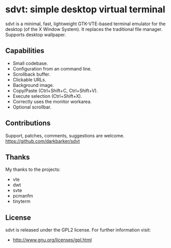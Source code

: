 sdvt: simple desktop virtual terminal
=====================================

sdvt is a minimal, fast, lightweight GTK-VTE-based terminal emulator for the desktop (of the X Window System).
It replaces the traditional file manager. Supports desktop wallpaper.

## Capabilities

 * Small codebase.
 * Configuration from an command line.
 * Scrollback buffer.
 * Clickable URLs.
 * Background image.
 * Copy/Paste (Ctrl+Shift+C, Ctrl+Shift+V).
 * Execute selection (Ctrl+Shift+X).
 * Correctly uses the monitor workarea.
 * Optional scrollbar.

## Contributions

Support, patches, comments, suggestions are welcome. 
https://github.com/darkbarker/sdvt

## Thanks

My thanks to the projects:

 * vte
 * dwt
 * svte
 * pcmanfm
 * tinyterm

## License

sdvt is released under the GPL2 license. For further information visit:

 * http://www.gnu.org/licenses/gpl.html
